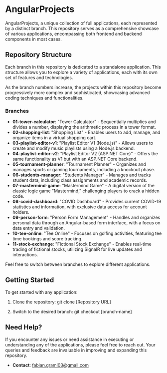 # AngularProjects

AngularProjects, a unique collection of full applications, each represented by a distinct branch. This repository serves as a comprehensive showcase of various applications, encompassing both frontend and backend components in most cases.

## Repository Structure

Each branch in this repository is dedicated to a standalone application. This structure allows you to explore a variety of applications, each with its own set of features and technologies. 

As the branch numbers increase, the projects within this repository become progressively more complex and sophisticated, showcasing advanced coding techniques and functionalities.

### Branches

- **01-tower-calculator**: "Tower Calculator" - Sequentially multiplies and divides a number, displaying the arithmetic process in a tower format.
- **02-shopping-list**: "Shopping List" - Enables users to add, manage, and organize items in a virtual shopping cart.
- **03-playlist-editor-v1**: "Playlist Editor V1 (Node.js)" - Allows users to create and modify music playlists using a Node.js backend.
- **04-playlist-editor-v2**: "Playlist Editor V2 (ASP.NET Core)" - Offers the same functionality as V1 but with an ASP.NET Core backend.
- **05-tournament-planner**: "Tournament Planner" - Organizes and manages sports or gaming tournaments, including a knockout phase.
- **06-students-manager**: "Students Manager" - Manages and tracks student data, including class assignments and academic records.
- **07-mastermind-game**: "Mastermind Game" - A digital version of the classic logic game "Mastermind," challenging players to crack a hidden code.
- **08-covid-dashboard**: "COVID Dashboard" - Provides current COVID-19 statistics and information, with exclusive data access for account holders.
- **09-person-form**: "Person Form Management" - Handles and organizes personal data through an Angular-based form interface, with a focus on data entry and validation.
- **10-tee-online**: "Tee Online" - Focuses on golfing activities, featuring tee time bookings and score tracking.
- **11-stock-exchange**: "Fictional Stock Exchange" - Enables real-time trading of fictional stocks, utilizing SignalR for live updates and interactions.

Feel free to switch between branches to explore different applications.

## Getting Started

To get started with any application:

1. Clone the repository:
git clone [Repository URL]

2. Switch to the desired branch:
git checkout [branch-name]

## Need Help?

If you encounter any issues or need assistance in executing or understanding any of the applications, please feel free to reach out. Your queries and feedback are invaluable in improving and expanding this repository.

- **Contact**: fabian.graml03@gmail.com
